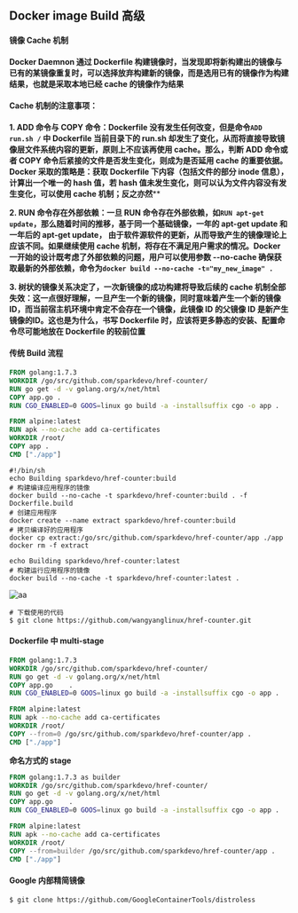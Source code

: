 ## Docker image Build 高级

#### 镜像 Cache 机制

**Docker Daemnon 通过 Dockerfile 构建镜像时，当发现即将新构建出的镜像与已有的某镜像重复时，可以选择放弃构建新的镜像，而是选用已有的镜像作为构建结果，也就是采取本地已经 cache 的镜像作为结果**



#### Cache 机制的注意事项：

**1. ADD 命令与 COPY 命令：Dockerfile 没有发生任何改变，但是命令`ADD run.sh /` 中 Dockerfile 当前目录下的 run.sh 却发生了变化，从而将直接导致镜像层文件系统内容的更新，原则上不应该再使用 cache。那么，判断 ADD 命令或者 COPY 命令后紧接的文件是否发生变化，则成为是否延用 cache 的重要依据。Docker 采取的策略是：获取 Dockerfile 下内容（包括文件的部分 inode 信息），计算出一个唯一的 hash 值，若 hash 值未发生变化，则可以认为文件内容没有发生变化，可以使用 cache 机制；反之亦然****

**2. RUN 命令存在外部依赖：一旦 RUN 命令存在外部依赖，如`RUN apt-get update`，那么随着时间的推移，基于同一个基础镜像，一年的 apt-get update 和一年后的 apt-get update， 由于软件源软件的更新，从而导致产生的镜像理论上应该不同。如果继续使用 cache 机制，将存在不满足用户需求的情况。Docker 一开始的设计既考虑了外部依赖的问题，用户可以使用参数 --no-cache 确保获取最新的外部依赖，命令为`docker build --no-cache -t="my_new_image" .`**

**3. 树状的镜像关系决定了，一次新镜像的成功构建将导致后续的 cache 机制全部失效：这一点很好理解，一旦产生一个新的镜像，同时意味着产生一个新的镜像 ID，而当前宿主机环境中肯定不会存在一个镜像，此镜像 ID 的父镜像 ID 是新产生镜像的ID。这也是为什么，书写 Dockerfile 时，应该将更多静态的安装、配置命令尽可能地放在 Dockerfile 的较前位置**



#### 传统 Build 流程

```dockerfile
FROM golang:1.7.3
WORKDIR /go/src/github.com/sparkdevo/href-counter/
RUN go get -d -v golang.org/x/net/html
COPY app.go .
RUN CGO_ENABLED=0 GOOS=linux go build -a -installsuffix cgo -o app .
```

```dockerfile
FROM alpine:latest  
RUN apk --no-cache add ca-certificates
WORKDIR /root/
COPY app .
CMD ["./app"] 
```

```shell
#!/bin/sh
echo Building sparkdevo/href-counter:build
# 构建编译应用程序的镜像
docker build --no-cache -t sparkdevo/href-counter:build . -f Dockerfile.build
# 创建应用程序
docker create --name extract sparkdevo/href-counter:build
# 拷贝编译好的应用程序
docker cp extract:/go/src/github.com/sparkdevo/href-counter/app ./app
docker rm -f extract

echo Building sparkdevo/href-counter:latest
# 构建运行应用程序的镜像
docker build --no-cache -t sparkdevo/href-counter:latest .
```

![aa](https://s2.ax1x.com/2019/12/06/QJhERS.png)

```shell
# 下载使用的代码
$ git clone https://github.com/wangyanglinux/href-counter.git
```



#### Dockerfile 中 multi-stage

```dockerfile
FROM golang:1.7.3
WORKDIR /go/src/github.com/sparkdevo/href-counter/
RUN go get -d -v golang.org/x/net/html
COPY app.go    .
RUN CGO_ENABLED=0 GOOS=linux go build -a -installsuffix cgo -o app .

FROM alpine:latest
RUN apk --no-cache add ca-certificates
WORKDIR /root/
COPY --from=0 /go/src/github.com/sparkdevo/href-counter/app .
CMD ["./app"]
```

**命名方式的 stage**

```dockerfile
FROM golang:1.7.3 as builder
WORKDIR /go/src/github.com/sparkdevo/href-counter/
RUN go get -d -v golang.org/x/net/html
COPY app.go    .
RUN CGO_ENABLED=0 GOOS=linux go build -a -installsuffix cgo -o app .

FROM alpine:latest
RUN apk --no-cache add ca-certificates
WORKDIR /root/
COPY --from=builder /go/src/github.com/sparkdevo/href-counter/app .
CMD ["./app"]
```



#### Google 内部精简镜像

```shell
$ git clone https://github.com/GoogleContainerTools/distroless
```



<!--旧版本的 docker 是不支持 multi-stage 的，只有 17.05 以及之后的版本才开始支持-->